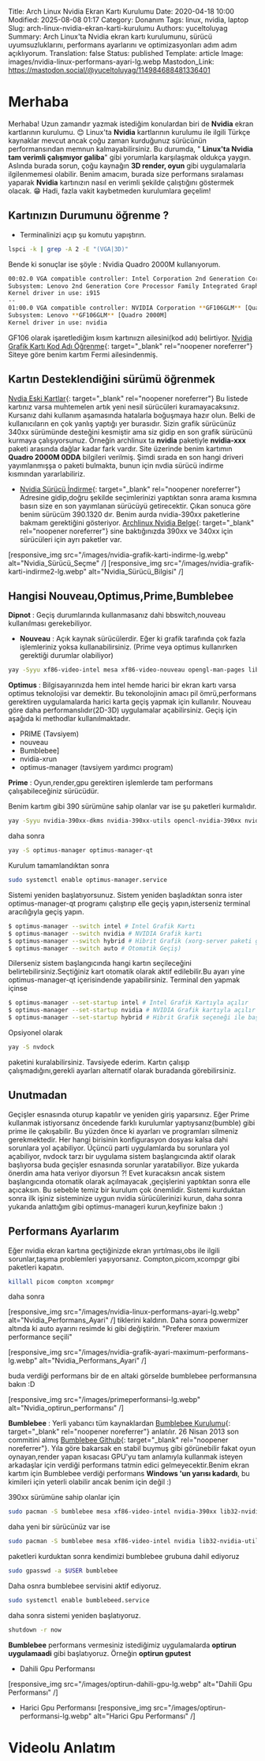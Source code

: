 Title: Arch Linux Nvidia Ekran Kartı Kurulumu
Date: 2020-04-18 10:00
Modified: 2025-08-08 01:17
Category: Donanım
Tags: linux, nvidia, laptop
Slug: arch-linux-nvidia-ekran-karti-kurulumu
Authors: yuceltoluyag
Summary: Arch Linux'ta Nvidia ekran kartı kurulumunu, sürücü uyumsuzluklarını, performans ayarlarını ve optimizasyonları adım adım açıklıyorum.
Translation: false
Status: published
Template: article
Image: images/nvidia-linux-performans-ayari-lg.webp
Mastodon_Link: https://mastodon.social/@yuceltoluyag/114984688481336401


# Merhaba

Merhaba! Uzun zamandır yazmak istediğim konulardan biri de **Nvidia** ekran kartlarının kurulumu. 😊 Linux'ta **Nvidia** kartlarının kurulumu ile ilgili Türkçe kaynaklar mevcut ancak çoğu zaman kurduğunuz sürücünün performansından memnun kalmayabilirsiniz. Bu durumda, " **Linux'ta Nvidia tam verimli çalışmıyor galiba**" gibi yorumlarla karşılaşmak oldukça yaygın. Aslında burada sorun, çoğu kaynağın **3D render, oyun** gibi uygulamalarla ilgilenmemesi olabilir. Benim amacım, burada size performans sıralaması yaparak **Nvidia** kartınızın nasıl en verimli şekilde çalıştığını göstermek olacak. 😁 Hadi, fazla vakit kaybetmeden kurulumlara geçelim!


## Kartınızın Durumunu öğrenme ?

- Terminalinizi açıp şu komutu yapıştırın.

```bash
lspci -k | grep -A 2 -E "(VGA|3D)"
```

Bende ki sonuçlar ise şöyle : Nvidia Quadro 2000M kullanıyorum.

```bash
00:02.0 VGA compatible controller: Intel Corporation 2nd Generation Core Processor Family Integrated Graphics Controller (rev 09)
Subsystem: Lenovo 2nd Generation Core Processor Family Integrated Graphics Controller
Kernel driver in use: i915
--
01:00.0 VGA compatible controller: NVIDIA Corporation **GF106GLM** [Quadro 2000M] (rev a1)
Subsystem: Lenovo **GF106GLM** [Quadro 2000M]
Kernel driver in use: nvidia
```

GF106 olarak işaretlediğim kısım kartınıızn ailesini(kod adı) belirtiyor. [Nvidia Grafik Kartı Kod Adı Öğrenme](https://nouveau.freedesktop.org/wiki/CodeNames/){: target="_blank" rel="noopener noreferrer"} Siteye göre benim kartım Fermi ailesindenmiş.

## Kartın Desteklendiğini sürümü öğrenmek

[Nvdia Eski Kartlar](https://www.nvidia.com/en-us/drivers/unix/legacy-gpu/){: target="_blank" rel="noopener noreferrer"} Bu listede kartınız varsa muhtemelen artık yeni nesil sürücüleri kuramayacaksınız. Kursanız dahi kullanım aşamasında hatalarla boğuşmaya hazır olun. Belki de kullanıcıların en çok yanlış yaptığı yer burasıdır. Sizin grafik sürücünüz 340xx sürümünde desteğini kesmiştir ama siz gidip en son grafik sürücünü kurmaya çalışıyorsunuz. Örneğin archlinux ta **nvidia** paketiyle **nvidia-xxx** paketi arasında dağlar kadar fark vardır. Site üzerinde benim kartımın **Quadro 2000M 0DDA** bilgileri verilmiş. Şimdi sırada en son hangi driveri yayımlanmışşa o paketi bulmakta, bunun için nvdia sürücü indirme kısmından yararlabiliriz.

- [Nvidia Sürücü İndirme](https://www.nvidia.com/Download/index.aspx){: target="_blank" rel="noopener noreferrer"} Adresine gidip,doğru şekilde seçimlerinizi yaptıktan sonra arama kısmına basın size en son yayımlanan sürücüyü getirecektir. Çıkan sonuca göre benim sürücüm 390.1320 dır. Benim aurda nvidia-390xx paketlerine bakmam gerektiğini gösteriyor. [Archlinux Nvidia Belge](https://wiki.archlinux.org/index.php/NVIDIA#Installation){: target="_blank" rel="noopener noreferrer"} sine baktığınızda 390xx ve 340xx için sürücüleri için ayrı paketler var.




[responsive_img src="/images/nvidia-grafik-karti-indirme-lg.webp" alt="Nvidia_Sürücü_Seçme" /]
[responsive_img src="/images/nvidia-grafik-karti-indirme2-lg.webp" alt="Nvidia_Sürücü_Bilgisi" /]

## Hangisi Nouveau,Optimus,Prime,Bumblebee

**Dipnot** : Geçiş durumlarında kullanmasanız dahi bbswitch,nouveau kullanılması gerekebiliyor.

- **Nouveau** : Açık kaynak sürücülerdir. Eğer ki grafik tarafında çok fazla işlemleriniz yoksa kullanabilirsiniz. (Prime veya optimus kullanırken gerektiği durumlar olabiliyor)

```bash
yay -Syyu xf86-video-intel mesa xf86-video-nouveau opengl-man-pages lib32-mesa-vdpau lib32-libva-mesa-driver  # paketlerini kurabilirsiniz
```

**Optimus** : Bilgisayarınızda hem intel hemde harici bir ekran kartı varsa optimus teknolojisi var demektir. Bu tekonolojinin amacı pil ömrü,performans gerektiren uygulamalarda harici karta geçiş yapmak için kullanılır. Nouveau göre daha performanslıdır(2D-3D) uygulamalar açabilirsiniz. Geçiş için aşağıda ki methodlar kullanılmaktadır.

- PRIME (Tavsiyem)
- nouveau
- Bumblebee]
- nvidia-xrun
- optimus-manager (tavsiyem yardımcı program)

**Prime** : Oyun,render,gpu gerektiren işlemlerde tam performans çalışabileceğiniz sürücüdür.

Benim kartım gibi 390 sürümüne sahip olanlar var ise şu paketleri kurmalıdır.

```bash
yay -Syyu nvidia-390xx-dkms nvidia-390xx-utils opencl-nvidia-390xx nvidia-390xx-settings lib32-opencl-nvidia-390xx lib32-nvidia-390xx-utils
```

daha sonra

```bash
yay -S optimus-manager optimus-manager-qt
```

Kurulum tamamlandıktan sonra

```bash
sudo systemctl enable optimus-manager.service
```

Sistemi yeniden başlatıyorsunuz. Sistem yeniden başladıktan sonra ister optimus-manager-qt programı çalıştırıp elle geçiş yapın,isterseniz terminal aracılığıyla geçiş yapın.

```bash
$ optimus-manager --switch intel # Intel Grafik Kartı
$ optimus-manager --switch nvidia # NVIDIA Grafik kartı
$ optimus-manager --switch hybrid # Hibrit Grafik (xorg-server paketi gereklidir)
$ optimus-manager --switch auto # Otomatik Geçiş)
```

Dilerseniz sistem başlangıcında hangi kartın seçileceğini belirtebilirsiniz.Seçtiğiniz kart otomatik olarak aktif edilebilir.Bu ayarı yine optimus-manager-qt içerisindende yapabilirsiniz. Terminal den yapmak içinse

```bash
$ optimus-manager --set-startup intel # Intel Grafik Kartıyla açılır
$ optimus-manager --set-startup nvidia # NVIDIA Grafik kartıyla açılır
$ optimus-manager --set-startup hybrid # Hibrit Grafik seçeneği ile başlar (xorg-server paketi gereklidir)
```

Opsiyonel olarak

```bash
yay -S nvdock
```

paketini kuralabilirsiniz. Tavsiyede ederim. Kartın çalışıp çalışmadığını,gerekli ayarları alternatif olarak buradanda görebilirsiniz.

## Unutmadan

Geçişler esnasında oturup kapatılır ve yeniden giriş yaparsınız. Eğer Prime kullanmak istiyorsanız öncedende farklı kurulumlar yaptıysanız(bumble) gibi prime ile çakışabilir. Bu yüzden önce ki ayarları ve programları silmeniz gerekmektedir. Her hangi birisinin konfigurasyon dosyası kalsa dahi sorunlara yol açabiliyor. Üçüncü parti uygulamlarda bu sorunlara yol açabiliyor, nvdock tarzı bir uygulama sistem başlangıcında aktif olarak başlıyorsa buda geçişler esnasında sorunlar yaratabiliyor. Bize yukarda önerdin ama hata veriyor diyorsun ?! Evet kuracaksın ancak sistem başlangıcında otomatik olarak açılmayacak ,geçişlerini yaptıktan sonra elle açıcaksın. Bu sebeble temiz bir kurulum çok önemlidir. Sistemi kurduktan sonra ilk işiniz sisteminize uygun nvidia sürücülerinizi kurun, daha sonra yukarıda anlattığım gibi optimus-manageri kurun,keyfinize bakın :)

## Performans Ayarlarım

Eğer nvidia ekran kartına geçtiğinizde ekran yırtılması,obs ile ilgili sorunlar,taşıma problemleri yaşıyorsanız. Compton,picom,xcompgr gibi paketleri kapatın.

```bash
killall picom compton xcompmgr
```

daha sonra


[responsive_img src="/images/nvidia-linux-performans-ayari-lg.webp" alt="Nvidia_Performans_Ayari" /]
tiklerini kaldırın. Daha sonra powermizer altında ki auto ayarını resimde ki gibi değiştirin. "Preferer maxium performance seçili"


[responsive_img src="/images/nvidia-grafik-ayari-maximum-performans-lg.webp" alt="Nvidia_Performans_Ayari" /]

buda verdiği performans bir de en altaki görselde bumblebee performansına bakın :D


[responsive_img src="/images/primeperformansi-lg.webp" alt="Nvidia_optirun_performansı" /]

**Bumblebee** : Yerli yabancı tüm kaynaklardan [Bumblebee Kurulumu](https://wiki.archlinux.org/index.php/Bumblebee){: target="_blank" rel="noopener noreferrer"} anlatılır. 26 Nisan 2013 son commitini almış [Bumblebee Github](https://github.com/Bumblebee-Project/Bumblebee){: target="_blank" rel="noopener noreferrer"}. Yıla göre bakarsak en stabil buymuş gibi görünebilir fakat oyun oynayan,render yapan kısacası GPU'yu tam anlamıyla kullanmak isteyen arkadaşlar için verdiği performans tatmin edici gelmeyecektir.Benim ekran kartım için Bumblebee verdiği performans **Windows 'un yarısı kadardı**, bu kimileri için yeterli olabilir ancak benim için değil :)

390xx sürümüne sahip olanlar için

```bash
sudo pacman -S bumblebee mesa xf86-video-intel nvidia-390xx lib32-nvidia-390xx-utils bbswitch nvidia-390xx-utils
```

daha yeni bir sürücünüz var ise

```bash
sudo pacman -S bumblebee mesa xf86-video-intel nvidia lib32-nvidia-utils bbswitch nvidia-utils
```

paketleri kurduktan sonra kendimizi bumblebee grubuna dahil ediyoruz

```bash
sudo gpasswd -a $USER bumblebee
```

Daha osnra bumblebee servisini aktif ediyoruz.

```bash
sudo systemctl enable bumblebeed.service
```

daha sonra sistemi yeniden başlatıyoruz.

```bash
shutdown -r now
```

**Bumblebee** performans vermesiniz istediğimiz uygulamalarda **optirun uygulamaadi** gibi başlatıyoruz. Örneğin **optirun gputest**
- Dahili Gpu Performansı

[responsive_img src="/images/optirun-dahili-gpu-lg.webp" alt="Dahili Gpu Performansı" /]
- Harici Gpu Performansı
[responsive_img src="/images/optirun-performansi-lg.webp" alt="Harici Gpu Performansı" /]

# Videolu Anlatım 

<script type="module" src="https://cdn.jsdelivr.net/npm/@justinribeiro/lite-youtube@1/lite-youtube.min.js"></script>

<lite-youtube videoid="DhCUPntoKSg"></lite-youtube>
